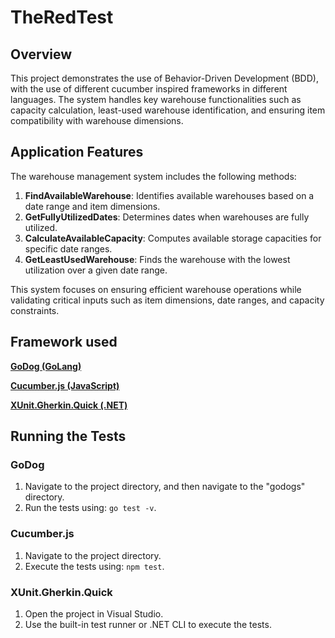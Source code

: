 # TheRedTest

## Overview
This project demonstrates the use of Behavior-Driven Development (BDD), with the use of different cucumber inspired frameworks in different languages. The system handles key warehouse functionalities such as capacity calculation, least-used warehouse identification, and ensuring item compatibility with warehouse dimensions.

## Application Features
The warehouse management system includes the following methods:

1. **FindAvailableWarehouse**: Identifies available warehouses based on a date range and item dimensions.
2. **GetFullyUtilizedDates**: Determines dates when warehouses are fully utilized.
3. **CalculateAvailableCapacity**: Computes available storage capacities for specific date ranges.
4. **GetLeastUsedWarehouse**: Finds the warehouse with the lowest utilization over a given date range.

This system focuses on ensuring efficient warehouse operations while validating critical inputs such as item dimensions, date ranges, and capacity constraints.

## Framework used

[**GoDog (GoLang)**](https://github.com/cucumber/godog)

[**Cucumber.js (JavaScript)**](https://www.npmjs.com/package/@cucumber/cucumber)

[**XUnit.Gherkin.Quick (.NET)**](https://github.com/ttutisani/Xunit.Gherkin.Quick)

## Running the Tests

### **GoDog**
1. Navigate to the project directory, and then navigate to the "godogs" directory.
2. Run the tests using: `go test -v`.

### **Cucumber.js**
1. Navigate to the project directory.
2. Execute the tests using: `npm test`.

### **XUnit.Gherkin.Quick**
1. Open the project in Visual Studio.
2. Use the built-in test runner or .NET CLI to execute the tests.
